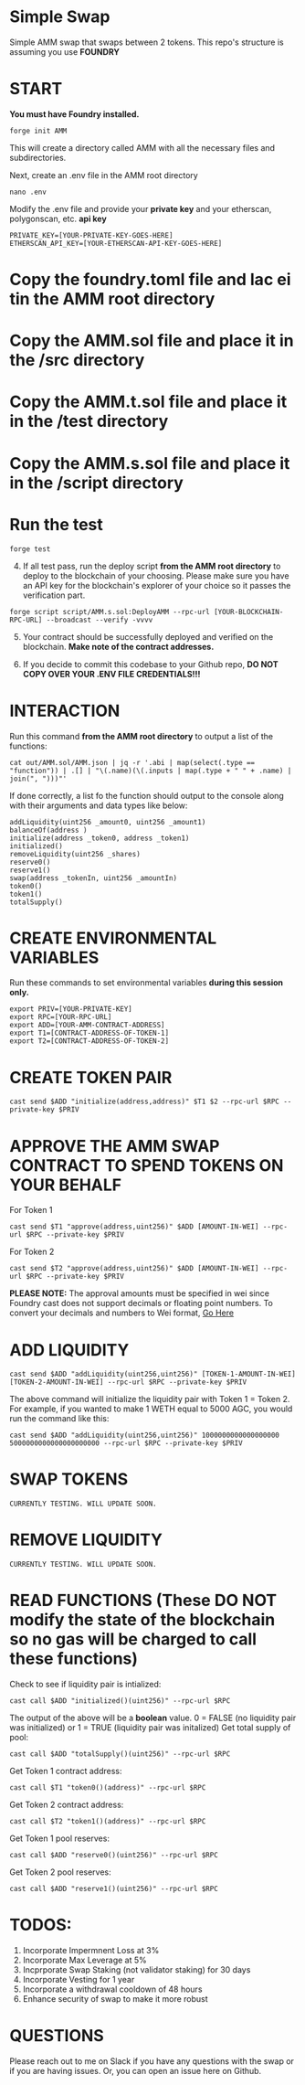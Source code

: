 # Simple Swap
Simple AMM swap that swaps between 2 tokens. This repo's structure is assuming you use **FOUNDRY**

# START
**You must have Foundry installed.**
```
forge init AMM
```

This will create a directory called AMM with all the necessary files and subdirectories.

Next, create an .env file in the AMM root directory

```
nano .env
```

Modify the .env file and provide your **private key** and your etherscan, polygonscan, etc. **api key**
```
PRIVATE_KEY=[YOUR-PRIVATE-KEY-GOES-HERE]
ETHERSCAN_API_KEY=[YOUR-ETHERSCAN-API-KEY-GOES-HERE]
```

# Copy the foundry.toml file and lac ei tin the AMM root directory

# Copy the AMM.sol file and place it in the /src directory

# Copy the AMM.t.sol file and place it in the /test directory

# Copy the AMM.s.sol file and place it in the /script directory

# Run the test
```
forge test
```

4. If all test pass, run the deploy script **from the AMM root directory** to deploy to the blockchain of your choosing. Please make sure you have an API key for the blockchain's explorer of your choice so it passes the verification part.

```
forge script script/AMM.s.sol:DeployAMM --rpc-url [YOUR-BLOCKCHAIN-RPC-URL] --broadcast --verify -vvvv
```

5. Your contract should be successfully deployed and verified on the blockchain. **Make note of the contract addresses.**

6. If you decide to commit this codebase to your Github repo, **DO NOT COPY OVER YOUR .ENV FILE CREDENTIALS!!!**

# INTERACTION

Run this command **from the AMM root directory** to output a list of the functions:
```
cat out/AMM.sol/AMM.json | jq -r '.abi | map(select(.type == "function")) | .[] | "\(.name)(\(.inputs | map(.type + " " + .name) | join(", ")))"'
```

If done correctly, a list fo the function should output to the console along with their arguments and data types like below:

```
addLiquidity(uint256 _amount0, uint256 _amount1)
balanceOf(address )
initialize(address _token0, address _token1)
initialized()
removeLiquidity(uint256 _shares)
reserve0()
reserve1()
swap(address _tokenIn, uint256 _amountIn)
token0()
token1()
totalSupply()
```


# CREATE ENVIRONMENTAL VARIABLES
Run these commands to set environmental variables **during this session only.**
```
export PRIV=[YOUR-PRIVATE-KEY]
export RPC=[YOUR-RPC-URL]
export ADD=[YOUR-AMM-CONTRACT-ADDRESS]
export T1=[CONTRACT-ADDRESS-OF-TOKEN-1]
export T2=[CONTRACT-ADDRESS-OF-TOKEN-2]
```

# CREATE TOKEN PAIR
```
cast send $ADD "initialize(address,address)" $T1 $2 --rpc-url $RPC --private-key $PRIV
```

# APPROVE THE AMM SWAP CONTRACT TO SPEND TOKENS ON YOUR BEHALF

For Token 1
```
cast send $T1 "approve(address,uint256)" $ADD [AMOUNT-IN-WEI] --rpc-url $RPC --private-key $PRIV
```

For Token 2
```
cast send $T2 "approve(address,uint256)" $ADD [AMOUNT-IN-WEI] --rpc-url $RPC --private-key $PRIV
```

**PLEASE NOTE:** The approval amounts must be specified in wei since Foundry cast does not support decimals or floating point numbers. To convert your decimals and numbers to Wei format, [Go Here](https://eth-converter.com)

# ADD LIQUIDITY
```
cast send $ADD "addLiquidity(uint256,uint256)" [TOKEN-1-AMOUNT-IN-WEI] [TOKEN-2-AMOUNT-IN-WEI] --rpc-url $RPC --private-key $PRIV
```

The above command will initialize the liquidity pair with Token 1 = Token 2. For example, if you wanted to make 1 WETH equal to 5000 AGC, you would run the command like this:

```
cast send $ADD "addLiquidity(uint256,uint256)" 1000000000000000000 5000000000000000000000 --rpc-url $RPC --private-key $PRIV
```

# SWAP TOKENS
```
CURRENTLY TESTING. WILL UPDATE SOON.
```

# REMOVE LIQUIDITY
```
CURRENTLY TESTING. WILL UPDATE SOON.
```


# READ FUNCTIONS (These DO NOT modify the state of the blockchain so no gas will be charged to call these functions)

Check to see if liquidity pair is intialized:
```
cast call $ADD "initialized()(uint256)" --rpc-url $RPC
```
The output of the above will be a **boolean** value. 0 = FALSE (no liquidity pair was initialized) or 1 = TRUE (liquidity pair was initalized)
Get total supply of pool:
```
cast call $ADD "totalSupply()(uint256)" --rpc-url $RPC
```

Get Token 1 contract address:
```
cast call $T1 "token0()(address)" --rpc-url $RPC
```

Get Token 2 contract address:
```
cast call $T2 "token1()(address)" --rpc-url $RPC
```

Get Token 1 pool reserves:
```
cast call $ADD "reserve0()(uint256)" --rpc-url $RPC
```

Get Token 2 pool reserves:
```
cast call $ADD "reserve1()(uint256)" --rpc-url $RPC
```

# TODOS:

1. Incorporate Impermnent Loss at 3%
2. Incorporate Max Leverage at 5%
3. Incprporate Swap Staking (not validator staking) for 30 days
4. Incorporate Vesting for 1 year
5. Incorporate a withdrawal cooldown of 48 hours
6. Enhance security of swap to make it more robust

# QUESTIONS

Please reach out to me on Slack if you have any questions with the swap or if you are having issues. Or, you can open an issue here on Github.

















